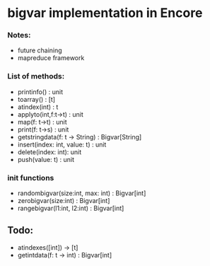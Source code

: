 # bigvar implementation in Encore

### Notes:
   * future chaining
   * mapreduce framework

### List of methods:
* printinfo() : unit
* toarray() : [t]
* atindex(int) : t
* applyto(int,f:t->t) : unit
* map(f: t->t) : unit
* print(f: t->s) : unit
* getstringdata(f: t -> String) : Bigvar[String]
* insert(index: int, value: t) : unit
* delete(index: int): unit
* push(value: t) : unit

### init functions
* randombigvar(size:int, max: int) : Bigvar[int]
* zerobigvar(size:int) : Bigvar[int]
* rangebigvar(l1:int, l2:int) : Bigvar[int]

## Todo:
* atindexes([int]) -> [t]
* getintdata(f: t -> int) : Bigvar[int]
